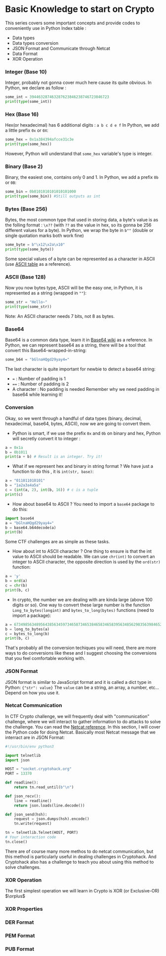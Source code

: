 
# Basic Knowledge to start on Crypto
This series covers some important concepts and provide codes to conveniently use in Python
Index table :
+ Data types 
+ Data types conversion 
+ JSON Format and Communicate through Netcat 
+ Data Format 
+ XOR Operation

### Integer (Base 10) ###

Integer, probably not gonna cover much here cause its quite obvious.
In Python, we declare as follow : 
```Python
some_int = 394463287463287623846238746723846723
print(type(some_int))
```

### Hex (Base 16) ###

Hex(or hexadecimal) has 6 additional digits : ```a b c d e f```
In Python, we add a little prefix ```0x``` or ```0X```:
```Python
some_hex = 0x1a384394afcce31c3e
print(type(some_hex))
```
However, Python will understand that ```some_hex``` variable's type is integer.

### Binary (Base 2) ###

Binary, the easiest one, contains only 0 and 1. 
In Python, we add a prefix ```0b``` or ```0B```:
```Python
some_bin = 0b0101010101010101000
print(type(some_bin)) #Still outputs as int
```
### Bytes (Base 256) ###

Bytes, the most common type that used in storing data, a byte's value is as the folling format : ```\x??``` (with ```??``` as the value in hex, so its gonna be 256 different values for a byte).
In Python, we wrap the byte in ```b""``` (double or single quotation marks both work fine)
```Python
some_byte = b"\x12\x2a\x10"
print(type(some_byte))
```
Some special values of a byte can be represented as a character in ASCII (use [ASCII table](https://www.asciitable.com/) as a reference).
### ASCII (Base 128) ###

Now you now bytes type, ASCII will be the easy one, in Python, it is represented as a string (wrapped in ```""```):
```Python
some_str = "Hello~"
print(type(some_str))
```
Note: An ASCII character needs 7 bits, not 8 as bytes.

### Base64 ###
Base64 is a common data type, learn it in [Base64 wiki](https://en.wikipedia.org/wiki/Base64) as a reference.
In Python, we can represent base64 as a string, there will be a tool that convert this Base64-wrapped-in-string:
```Python
some_b64 = "bGlnaHQgd29yay4="
```
The last character is quite important for newbie to detect a base64 string:
+ ```=``` : Number of padding is 1
+ ```==``` : Number of padding is 2
+ A character : No padding is needed
Remember why we need padding in base64 while learning it!

### Conversion ###

Okay, so we went through a handful of data types (binary, decimal, hexadecimal, base64, bytes, ASCII), now we are going to convert them.
+ Python is smart, if we use the prefix ```0x``` and ```0b``` on binary and hex, Python will secretly convert it to integer :
```Python
a = 0x1a
b = 0b1011
print(a + b) # Result is an integer. Try it!
```
+ What if we represent hex and binary in string format ? We have just a function to do this , it is ```int(str, base)```:
```Python
a = "011011010101"
b = "1a2a3a4a5a"
c = (int(a, 2), int(b, 16)) # c is a tuple
print(c)
```
+ How about base64 to ASCII ? You need to import a ```base64``` package to do this:
```Python
import base64
a = "bGlnaHQgd29yay4="
b = base64.b64decode(a)
print(b)
```
Some CTF challenges are as simple as these tasks.

+ How about int to ASCII character ? One thing to ensure is that the int value to ASCII should be readable. We can use ```chr(int)``` to convert an integer to ASCII character, the opposite direction is used by the ```ord(str)``` function:
```Python
a = 'y'
b = ord(a)
c = chr(b)
print(b, c)
```

+ In crypto, the number we are dealing with are kinda large (above 100 digits or so). One way to convert these large number is the function ```Long_to_bytes(longint)``` and ```bytes_to_long(bytes)``` functions (need to import a package):

```Python
a = 6734985634895643856345973465873465384658346583956348562983563984652398563948456438576349856347856349857643859734658347658743658932465923785634298563478563487563784628461247621846214816472136482364823461
b = long_to_bytes(a)
c = bytes_to_long(b)
print(b, c)
```
That's probably all the conversion techiques you will need, there are more ways to do conversions like these and I suggest choosing the conversions that you feel comfortable working with.
### JSON Format ###

JSON format is similar to JavaScript format and it is called a dict type in Python:
```{"str": value}```
The ```value``` can be a string, an array, a number, etc... Depend on how you use it.

### Netcat Communication ###

In CTF Crypto challenge, we will frequently deal with "communication" challenge, where we will interact to gather information to do attacks to solve the challenge. You can read the [Netcat reference](https://en.wikipedia.org/wiki/Netcat).
In this section, I will cover the Python code for doing Netcat. Basically most Netcat message that we interract are in JSON Format:
```Python
#!/usr/bin/env python3

import telnetlib
import json

HOST = "socket.cryptohack.org"
PORT = 13370

def readline():
    return tn.read_until(b"\n")

def json_recv():
    line = readline()
    return json.loads(line.decode())

def json_send(hsh):
    request = json.dumps(hsh).encode()
    tn.write(request)

tn = telnetlib.Telnet(HOST, PORT)
# Your interaction code
tn.close()
```
There are of course many more methos to do netcat communication, but this method is particularly useful in dealing challenges in Cryptohack. And Cryptohack also has a challenge to teach you about using this method to solve challenges.

### XOR Operation ###

The first simplest operation we will learn in Crypto is XOR (or Exclusive-OR) $\orplus$

### XOR Properties ###
### DER Format ###
### PEM Format ###
### PUB Format ###


